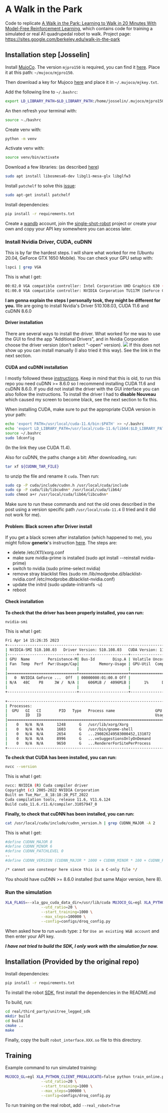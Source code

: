 # A Walk in the Park

Code to replicate [A Walk in the Park: Learning to Walk in 20 Minutes With Model-Free Reinforcement Learning](https://arxiv.org/abs/2208.07860), which contains code for training a simulated or real A1 quadrupedal robot to walk. Project page: https://sites.google.com/berkeley.edu/walk-in-the-park

## Installation step [Josselin]
Install [MujoCo](https://github.com/openai/mujoco-py#install-mujoco).
The version `mjpro150` is required, you can find it [here](https://www.roboti.us/download.html). Place it at this path: `~/mujoco/mjpro150`.

Then download a key for Mujoco [here](https://www.roboti.us/license.html) and place it in `~/.mujoco/mjkey.txt`.

Add the following line to `~/.bashrc`:
```bash
export LD_LIBRARY_PATH=$LD_LIBRARY_PATH:/home/josselin/.mujoco/mjpro150/bin
```
An then refresh your terminal with:
```bash
source ~./bashrc
```

Create venv with:
```bash
python -m venv
```

Activate venv with:
```bash
source venv/bin/activate
```

Download a few libraries: (as described [here](https://github.com/openai/mujoco-py/))
```bash
sudo apt install libosmesa6-dev libgl1-mesa-glx libglfw3
```

Install `patchelf` to solve this [issue](https://github.com/openai/mujoco-py/issues/652):
```bash
sudo apt-get install patchelf
```

Install dependencies:
```bash
pip install -r requirements.txt
```

Create a [wandb](https://wandb.ai) account, join the [single-shot-robot](https://wandb.ai/single-shot-robot) project or create your own and copy your API key somewhere you can access later.


### Install Nvidia Driver, CUDA, cuDNN

This is by far the hardest steps. I will share what worked for me (Ubuntu 20.04, GeForce GTX 1650 Mobile). You can check your GPU setup with:
```bash
lspci | grep VGA
```
This is what I get:
```bash
00:02.0 VGA compatible controller: Intel Corporation UHD Graphics 630 (Mobile)
01:00.0 VGA compatible controller: NVIDIA Corporation TU117M [GeForce GTX 1650 Mobile / Max-Q] (rev a1)
```

**I am gonna explain the steps I personally took, they might be different for you.** We are going to install Nvidia's Driver 510.108.03, CUDA 11.6 and cuDNN 8.6.0

#### Driver installation
There are several ways to install the driver. What worked for me was to use the GUI to find the app "Additional Drivers", and in Nvidia Corporation choose the driver version (don't select "-open" version).
![](./images/driver_install.png)
If this does not show up you can install manually (I also tried it this way). See the link in the next section.

#### CUDA and cuDNN installation
I mostly followed these [instructions](https://github.com/ashutoshIITK/install_cuda_cudnn_ubuntu_20). Keep in mind that this is old, to run this repo you need cuDNN >= 8.6.0 so I recommend installing CUDA 11.6 and cuDNN 8.6.0. If you did not install the driver with the GUI interface you can also follow the instructions. To install the driver I had to **disable Nouveau** which caused my screen to become black, see the next section to fix this.

When installing CUDA, make sure to put the appropriate CUDA version in your path:
```bash
echo 'export PATH=/usr/local/cuda-11.6/bin:$PATH' >> ~/.bashrc
echo 'export LD_LIBRARY_PATH=/usr/local/cuda-11.6/lib64:$LD_LIBRARY_PATH' >> ~/.bashrc
source ~/.bashrc
sudo ldconfig
```
(In the link they use CUDA 11.4).

Also for cuDNN, the paths change a bit:
After downloading, run:
```bash
tar xf ${CUDNN_TAR_FILE}
```
to unzip the file and rename it `cuda`.
Then run:
```bash
sudo cp -P cuda/include/cudnn.h /usr/local/cuda/include
sudo cp -P cuda/lib/libcudnn* /usr/local/cuda/lib64/
sudo chmod a+r /usr/local/cuda/lib64/libcudnn*
```
Make sure to run these commands and not the old ones described in the post using a version specific path `/usr/local/cuda-11.4` (I tried and it did not work for me).

#### Problem: Black screen after Driver install
If you get a black screen after installation (which happened to me), you might follow **generix**'s instruction [here](https://forums.developer.nvidia.com/t/black-screen-after-install-of-nvidia-driver-ubuntu/109312). The steps are:
- delete /etc/X11/xorg.conf
- make sure nvidia-prime is installed (sudo apt install --reinstall nvidia-prime)
- switch to nvidia (sudo prime-select nvidia)
- remove stray blacklist files (sudo rm /lib/modprobe.d/blacklist-nvidia.conf /etc/modprobe.dblacklist-nvidia.conf)
- update the initrd (sudo update-initramfs -u)
- reboot

#### Check installation

**To check that the driver has been properly installed, you can run:**
```bash
nvidia-smi
```
This is what I get:
```bash
Fri Apr 14 15:26:35 2023       
+-----------------------------------------------------------------------------+
| NVIDIA-SMI 510.108.03   Driver Version: 510.108.03   CUDA Version: 11.6     |
|-------------------------------+----------------------+----------------------+
| GPU  Name        Persistence-M| Bus-Id        Disp.A | Volatile Uncorr. ECC |
| Fan  Temp  Perf  Pwr:Usage/Cap|         Memory-Usage | GPU-Util  Compute M. |
|                               |                      |               MIG M. |
|===============================+======================+======================|
|   0  NVIDIA GeForce ...  Off  | 00000000:01:00.0 Off |                  N/A |
| N/A   48C    P8     3W /  N/A |    606MiB /  4096MiB |      1%      Default |
|                               |                      |                  N/A |
+-------------------------------+----------------------+----------------------+
                                                                               
+-----------------------------------------------------------------------------+
| Processes:                                                                  |
|  GPU   GI   CI        PID   Type   Process name                  GPU Memory |
|        ID   ID                                                   Usage      |
|=============================================================================|
|    0   N/A  N/A      1248      G   /usr/lib/xorg/Xorg                208MiB |
|    0   N/A  N/A      1603      G   /usr/bin/gnome-shell               75MiB |
|    0   N/A  N/A      2654      G   ...290826249583000452,131072      104MiB |
|    0   N/A  N/A      8996      G   ...veSuggestionsOnlyOnDemand       56MiB |
|    0   N/A  N/A      9650      G   ...RendererForSitePerProcess      156MiB |
+-----------------------------------------------------------------------------+
```

**To check that CUDA has been installed, you can run:**
```bash
nvcc --version
```
This is what I get:
```bash
nvcc: NVIDIA (R) Cuda compiler driver
Copyright (c) 2005-2022 NVIDIA Corporation
Built on Tue_Mar__8_18:18:20_PST_2022
Cuda compilation tools, release 11.6, V11.6.124
Build cuda_11.6.r11.6/compiler.31057947_0
```
**Finally, to check that cuDNN has been installed, you can run:**
```bash
cat /usr/local/cuda/include/cudnn_version.h | grep CUDNN_MAJOR -A 2
```
This is what I get:
```bash
#define CUDNN_MAJOR 8
#define CUDNN_MINOR 6
#define CUDNN_PATCHLEVEL 0
--
#define CUDNN_VERSION (CUDNN_MAJOR * 1000 + CUDNN_MINOR * 100 + CUDNN_PATCHLEVEL)

/* cannot use constexpr here since this is a C-only file */
```
You should have cuDNN >= 8.6.0 installed (but same Major version, here 8).

### Run the simulation
```bash
XLA_FLAGS=--xla_gpu_cuda_data_dir=/usr/lib/cuda MUJOCO_GL=egl XLA_PYTHON_CLIENT_PREALLOCATE=false python train_online.py --env_name=A1Run-v0 \
                --utd_ratio=20 \
                --start_training=1000 \
                --max_steps=100000 \
                --config=configs/droq_config.py
```

When asked how to run `wandb` type: `2` for `Use an existing W&B account` and then enter your API key.

***I have not tried to build the SDK, I only work with the simulation for now.***

## Installation (Provided by the original repo)

Install dependencies:
```bash
pip install -r requirements.txt
```

To install the robot [SDK](https://github.com/unitreerobotics/unitree_legged_sdk), first install the dependencies in the README.md

To build, run: 
```bash
cd real/third_party/unitree_legged_sdk
mkdir build
cd build
cmake ..
make
``` 

Finally, copy the built `robot_interface.XXX.so` file to this directory.

## Training

Example command to run simulated training:

```bash
MUJOCO_GL=egl XLA_PYTHON_CLIENT_PREALLOCATE=false python train_online.py --env_name=A1Run-v0 \
                --utd_ratio=20 \
                --start_training=1000 \
                --max_steps=100000 \
                --config=configs/droq_config.py
```

To run training on the real robot, add `--real_robot=True`


